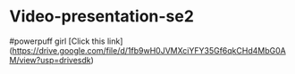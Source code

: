 # Video-presentation-se2
#powerpuff girl
[Click this link] (https://drive.google.com/file/d/1fb9wH0JVMXciYFY35Gf6qkCHd4MbG0AM/view?usp=drivesdk)
